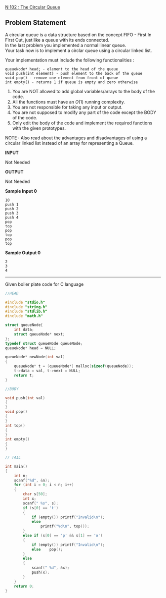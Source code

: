 [N 102 : The Circular Queue](https://www.hackerrank.com/contests/may-jun-2023-ccc-lbrce-coding-practice-open/challenges/02x05-the-circular-queue)

**Problem Statement**
---
A circular queue is a data structure based on the concept FIFO - First In First Out, just like a queue with its ends connected.<br>
In the last problem you implemented a normal linear queue.<br>
Your task now is to implement a circlar queue using a circular linked list.

Your implementation must include the following functionalities :

```
queueNode* head; - element to the head of the queue
void push(int element) - push element to the back of the queue
void pop() - remove one element from front of queue
int empty() - returns 1 if queue is empty and zero otherwise
```

1. You are NOT allowed to add global variables/arrays to the body of the code.
2. All the functions must have an $O(1)$ running complexity.
3. You are not responsible for taking any input or output.
4. You are not supposed to modify any part of the code except the BODY of the code.
5. Only edit the body of the code and implement the required functions with the given prototypes.

NOTE : Also read about the advantages and disadvantages of using a circular linked list instead of an array for representing a Queue.

**INPUT**

Not Needed

**OUTPUT**

Not Needed

**Sample Input 0**

```
10
push 1
push 2
push 3
push 4
pop
top
pop
top
pop
top
```

**Sample Output 0**

```
2
3
4
```

---

Given boiler plate code for C language

```C
//HEAD

#include "stdio.h"
#include "string.h"
#include "stdlib.h"
#include "math.h"

struct queueNode{
    int data;
    struct queueNode* next;
};
typedef struct queueNode queueNode;
queueNode* head = NULL;

queueNode* newNode(int val)
{
    queueNode* t = (queueNode*) malloc(sizeof(queueNode));
    t->data = val, t->next = NULL;
    return t;
}

//BODY

void push(int val)
{
}
void pop()
{
}
int top()
{
}
int empty()
{
}

// TAIL

int main()
{
    int n;
    scanf("%d", &n);
    for (int i = 0; i < n; i++)
    {
        char s[50];
        int x;
        scanf(" %s", s);
        if (s[0] == 't')
        {
            if (empty()) printf("Invalid\n");
            else                
                printf("%d\n", top());
        }
        else if (s[0] == 'p' && s[1] == 'o')
        {
            if (empty()) printf("Invalid\n");
            else    pop();
        }
        else
        {
            scanf(" %d", &x);
            push(x);
        }
    }
    return 0;
}
```